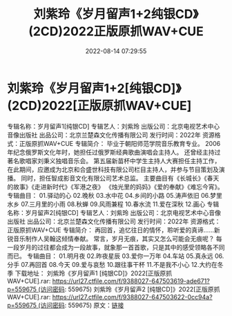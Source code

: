 ﻿---
title: 刘紫玲《岁月留声1+2纯银CD》(2CD)2022正版原抓WAV+CUE
date: 2022-08-14 07:29:55
categories: WAV车载音乐、镜像
tags: 华语中文
---
# 刘紫玲《岁月留声1+2[纯银CD]》(2CD)2022[正版原抓WAV+CUE]

专辑名称：岁月留声1[纯银CD]
专辑艺人：刘紫玲
出版公司：北京电视艺术中心音像出版社
出品公司：北京兰楚森文化传播有限公司
发行时间：2022年
资源格式：正版原抓WAV+CUE
专辑简介：
毕业于朝阳师范学院音乐教育专业。
2006年纪念俄罗斯文化年时，她担任过俄罗斯经典歌曲演唱会主持人。
还曾经主持过著名歌唱家刘秉义独唱音乐会。
第五届新苗杯中学生主持人大赛担任主持工作，
在此期间，应邀成为北京和合盛世科技有限公司栏目主持人，并参与节目策划及演播。
同时，担任智成影音文化有限公司艺术总监。
主要曲目有《长城长》《春天的故事》《走进新时代》《军港之夜》
《烛光里的妈妈》《爱的奉献》《难忘今宵》。
专辑曲目：
01.驿动的心
02.晚秋
03.水中花
04.乡间的小路
05.涛声依旧
06.梦里水乡
07.三月里的小雨
08.秋蝉
09.风雨兼程
10.春水流
11.爱在深秋
12.画心
专辑名称：岁月留声2[纯银CD]
专辑艺人：刘紫玲
出版公司：北京电视艺术中心音像出版社
出品公司：北京兰楚森文化传播有限公司
发行时间：2022年
资源格式：正版原抓WAV+CUE
专辑简介：
再回首，追忆往日的情怀，聆听爱的真谛……新锐音乐制作人吴翰这倾情奉献。
常言，岁月无痕，其实又怎么可能会无痕呢？
每一段岁月的过往都会成为一段故事，就象那一首首歌，只是其中的感受领略各不同而已。
专辑曲目：
01.明月夜
02.昨夜星辰
03.爱你一万年
04.车站
05.真永远
06.分手
07.再回首
08.今天
09.爱与哀愁
10.跟往事干杯
11.不是我不小心
12.大约在冬季
下载地址：
刘紫玲《岁月留声1
[纯银CD]》2022[正版原抓WAV+CUE].rar: https://url27.ctfile.com/f/9388027-647503619-ade671?p=559675 (访问密码:
559675)
刘紫玲《岁月留声2
[纯银CD]》2022[正版原抓WAV+CUE].rar: https://url27.ctfile.com/f/9388027-647503622-0cc94a?p=559675 (访问密码:
559675)
原文：[链接](https://blog.sina.com.cn/s/blog_1647c7e7601030yuz.html)